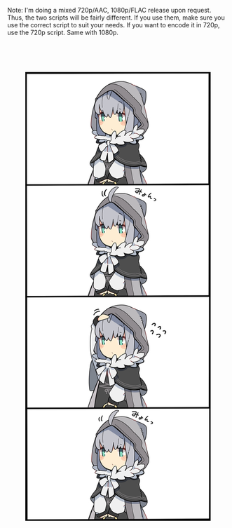 Note: I'm doing a mixed 720p/AAC, 1080p/FLAC release upon request. Thus, the two scripts will be fairly different.
If you use them, make sure you use the correct script to suit your needs.
If you want to encode it in 720p, use the 720p script.
Same with 1080p.
<br><br><br><br><br>
<div style="text-align:center; height:600px;"><img src="img/74542691_p0_master1200.jpg" /></div>
